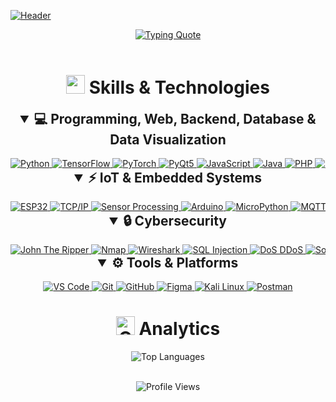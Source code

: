[![Header](https://capsule-render.vercel.app/api?type=waving&color=gradient&customColorList=6,11,20&height=180&section=header&text=Hey!%20I'm%20Dhruv%20Suthar&fontSize=42&fontColor=fff&animation=twinkling&fontAlignY=32&desc=Full%20Stack%20Developer%20|%20IoT%20Enthusiast%20|%20Cybersecurity%20Researcher&descAlignY=50&descAlign=50)]()


<div align="center">
  <a href="https://git.io/typing-svg">
    <img src="https://readme-typing-svg.demolab.com?font=Fira+Code&weight=600&size=24&pause=1000&color=2D9EF7&center=true&vCenter=true&random=false&width=800&lines=Building+the+future+one+line+of+code+at+a+time+%F0%9F%9A%80;Exploring+the+endless+possibilities+of+technology+%F0%9F%8C%9F" alt="Typing Quote" />
  </a>
</div>

<br>

<h1 align="center">
  <img src="https://media2.giphy.com/media/QssGEmpkyEOhBCb7e1/giphy.gif?cid=ecf05e47a0n3gi1bfqntqmob8g9aid1oyj2wr3ds3mg700bl&rid=giphy.gif" width="30px" height="30px">
  Skills & Technologies
</h1>

<details open>
<summary align="center" style="font-size: 1.5em; font-weight: bold;">💻 Programming, Web, Backend, Database & Data Visualization</summary>
<br>
<div align="center" style="overflow-x: auto; white-space: nowrap;">
  <a href="https://www.python.org/" target="_blank" title="Python">
    <img src="https://img.shields.io/badge/Python-3776AB?style=for-the-badge&logo=python&logoColor=white" alt="Python"/>
  </a>
  <a href="https://www.tensorflow.org/" target="_blank" title="TensorFlow">
    <img src="https://img.shields.io/badge/TensorFlow-FF6F00?style=for-the-badge&logo=tensorflow&logoColor=white" alt="TensorFlow"/>
  </a>
  <a href="https://pytorch.org/" target="_blank" title="PyTorch">
    <img src="https://img.shields.io/badge/PyTorch-EE4C2C?style=for-the-badge&logo=pytorch&logoColor=white" alt="PyTorch"/>
  </a>
  <a href="https://riverbankcomputing.com/software/pyqt/intro" target="_blank" title="PyQt5">
    <img src="https://img.shields.io/badge/PyQt5-41CD52?style=for-the-badge&logo=pyqt&logoColor=white" alt="PyQt5"/>
  </a>
  <a href="https://www.javascript.com/" target="_blank" title="JavaScript">
    <img src="https://img.shields.io/badge/JavaScript-F7DF1E?style=for-the-badge&logo=javascript&logoColor=black" alt="JavaScript"/>
  </a>
  <a href="https://www.java.com/" target="_blank" title="Java">
    <img src="https://img.shields.io/badge/Java-ED8B00?style=for-the-badge&logo=java&logoColor=white" alt="Java"/>
  </a>
  <a href="https://www.php.net/" target="_blank" title="PHP">
    <img src="https://img.shields.io/badge/PHP-777BB4?style=for-the-badge&logo=php&logoColor=white" alt="PHP"/>
  </a>
  <a href="https://isocpp.org/" target="_blank" title="C++">
    <img src="https://img.shields.io/badge/C++-00599C?style=for-the-badge&logo=c%2B%2B&logoColor=white" alt="C++"/>
  </a>
  <a href="https://developer.mozilla.org/en-US/docs/Web/HTML" target="_blank" title="HTML5">
    <img src="https://img.shields.io/badge/HTML5-E34F26?style=for-the-badge&logo=html5&logoColor=white" alt="HTML5"/>
  </a>
  <a href="https://developer.mozilla.org/en-US/docs/Web/CSS" target="_blank" title="CSS3">
    <img src="https://img.shields.io/badge/CSS3-1572B6?style=for-the-badge&logo=css3&logoColor=white" alt="CSS3"/>
  </a>
  <a href="https://tailwindcss.com/" target="_blank" title="Tailwind CSS">
    <img src="https://img.shields.io/badge/Tailwind_CSS-38B2AC?style=for-the-badge&logo=tailwind-css&logoColor=white" alt="Tailwind CSS"/>
  </a>
  <a href="https://getbootstrap.com/" target="_blank" title="Bootstrap">
    <img src="https://img.shields.io/badge/Bootstrap-563D7C?style=for-the-badge&logo=bootstrap&logoColor=white" alt="Bootstrap"/>
  </a>
  <a href="https://nodejs.org/" target="_blank" title="Node.js">
    <img src="https://img.shields.io/badge/Node.js-43853D?style=for-the-badge&logo=node.js&logoColor=white" alt="Node.js"/>
  </a>
  <a href="https://expressjs.com/" target="_blank" title="Express.js">
    <img src="https://img.shields.io/badge/Express.js-404D59?style=for-the-badge" alt="Express.js"/>
  </a>
  <a href="https://react.dev/" target="_blank" title="React">
    <img src="https://img.shields.io/badge/React-20232A?style=for-the-badge&logo=react&logoColor=61DAFB" alt="React"/>
  </a>
  <a href="https://fastapi.tiangolo.com/" target="_blank" title="FastAPI">
    <img src="https://img.shields.io/badge/FastAPI-009688?style=for-the-badge&logo=fastapi&logoColor=white" alt="FastAPI"/>
  </a>
  <a href="https://www.mongodb.com/" target="_blank" title="MongoDB">
    <img src="https://img.shields.io/badge/MongoDB-4EA94B?style=for-the-badge&logo=mongodb&logoColor=white" alt="MongoDB"/>
  </a>
  <a href="https://www.mysql.com/" target="_blank" title="MySQL">
    <img src="https://img.shields.io/badge/MySQL-00000F?style=for-the-badge&logo=mysql&logoColor=white" alt="MySQL"/>
  </a>
  <a href="https://pandas.pydata.org/" target="_blank" title="Pandas">
    <img src="https://img.shields.io/badge/Pandas-150458?style=for-the-badge&logo=pandas&logoColor=white" alt="Pandas"/>
  </a>
  <a href="https://www.chartjs.org/" target="_blank" title="Chart.js">
    <img src="https://img.shields.io/badge/Chart.js-FF6384?style=for-the-badge&logo=chart.js&logoColor=white" alt="Chart.js"/>
  </a>
  <a href="https://d3js.org/" target="_blank" title="D3.js">
    <img src="https://img.shields.io/badge/D3.js-F9A03C?style=for-the-badge&logo=d3.js&logoColor=white" alt="D3.js"/>
  </a>
  <a href="https://matplotlib.org/" target="_blank" title="Matplotlib">
    <img src="https://img.shields.io/badge/Matplotlib-3776AB?style=for-the-badge&logo=python&logoColor=white" alt="Matplotlib"/>
  </a>
</div>
</details>

<details open>
<summary align="center" style="font-size: 1.5em; font-weight: bold;">⚡ IoT & Embedded Systems</summary>
<br>
<div align="center" style="overflow-x: auto; white-space: nowrap;">
  <a href="https://www.espressif.com/en/products/socs/esp32" target="_blank" title="ESP32">
    <img src="https://img.shields.io/badge/ESP32-E7352C?style=for-the-badge&logo=espressif&logoColor=white" alt="ESP32"/>
  </a>
  <a href="https://en.wikipedia.org/wiki/Transmission_Control_Protocol" target="_blank" title="TCP/IP">
    <img src="https://img.shields.io/badge/TCP%2FIP-007ACC?style=for-the-badge&logo=windows-terminal&logoColor=white" alt="TCP/IP"/>
  </a>
  <a href="https://www.arduino.cc/en/Guide/Sensors" target="_blank" title="Sensor Processing">
    <img src="https://img.shields.io/badge/Sensor_Processing-00979D?style=for-the-badge&logo=arduino&logoColor=white" alt="Sensor Processing"/>
  </a>
  <a href="https://www.arduino.cc/" target="_blank" title="Arduino">
    <img src="https://img.shields.io/badge/Arduino-00979D?style=for-the-badge&logo=arduino&logoColor=white" alt="Arduino"/>
  </a>
  <a href="https://micropython.org/" target="_blank" title="MicroPython">
    <img src="https://img.shields.io/badge/MicroPython-35495E?style=for-the-badge&logo=python&logoColor=white" alt="MicroPython"/>
  </a>
  <a href="https://mqtt.org/" target="_blank" title="MQTT">
    <img src="https://img.shields.io/badge/MQTT-660066?style=for-the-badge&logo=eclipse-mosquitto&logoColor=white" alt="MQTT"/>
  </a>
</div>
</details>

<details open>
<summary align="center" style="font-size: 1.5em; font-weight: bold;">🔒 Cybersecurity</summary>
<br>
<div align="center" style="overflow-x: auto; white-space: nowrap;">
  <a href="https://www.openwall.com/john/" target="_blank" title="John The Ripper">
    <img src="https://img.shields.io/badge/John_The_Ripper-772953?style=for-the-badge&logo=windows-terminal&logoColor=white" alt="John The Ripper"/>
  </a>
  <a href="https://nmap.org/" target="_blank" title="Nmap">
    <img src="https://img.shields.io/badge/Nmap-009FE3?style=for-the-badge&logo=windows-terminal&logoColor=white" alt="Nmap"/>
  </a>
  <a href="https://www.wireshark.org/" target="_blank" title="Wireshark">
    <img src="https://img.shields.io/badge/Wireshark-1679A7?style=for-the-badge&logo=wireshark&logoColor=white" alt="Wireshark"/>
  </a>
  <a href="https://owasp.org/www-community/attacks/SQL_Injection" target="_blank" title="SQL Injection">
    <img src="https://img.shields.io/badge/SQL_Injection-FCC624?style=for-the-badge&logo=linux&logoColor=black" alt="SQL Injection"/>
  </a>
  <a href="https://en.wikipedia.org/wiki/Denial-of-service_attack" target="_blank" title="DoS/DDoS">
    <img src="https://img.shields.io/badge/DoS_DDoS-000000?style=for-the-badge&logo=windows-terminal&logoColor=white" alt="DoS DDoS"/>
  </a>
  <a href="https://en.wikipedia.org/wiki/Social_engineering_(security)" target="_blank" title="Social Engineering">
    <img src="https://img.shields.io/badge/Social_Engineering-FF6B6B?style=for-the-badge&logo=windows-terminal&logoColor=white" alt="Social Engineering"/>
  </a>
  <a href="https://en.wikipedia.org/wiki/Proxy_server" target="_blank" title="Proxy Server">
    <img src="https://img.shields.io/badge/Proxy_Server-4A154B?style=for-the-badge&logo=windows-terminal&logoColor=white" alt="Proxy Server"/>
  </a>
  <a href="https://portswigger.net/burp" target="_blank" title="Burp Suite">
    <img src="https://img.shields.io/badge/Burp_Suite-FF7139?style=for-the-badge&logo=burpsuite&logoColor=white" alt="Burp Suite"/>
  </a>
</div>
</details>

<details open>
<summary align="center" style="font-size: 1.5em; font-weight: bold;">⚙️ Tools & Platforms</summary>
<br>
<div align="center" style="overflow-x: auto; white-space: nowrap;">
  <a href="https://code.visualstudio.com/" target="_blank" title="VS Code">
    <img src="https://img.shields.io/badge/VS_Code-007ACC?style=for-the-badge&logo=visual-studio-code&logoColor=white" alt="VS Code"/>
  </a>
  <a href="https://git-scm.com/" target="_blank" title="Git">
    <img src="https://img.shields.io/badge/Git-F05032?style=for-the-badge&logo=git&logoColor=white" alt="Git"/>
  </a>
  <a href="https://github.com/" target="_blank" title="GitHub">
    <img src="https://img.shields.io/badge/GitHub-100000?style=for-the-badge&logo=github&logoColor=white" alt="GitHub"/>
  </a>
  <a href="https://www.figma.com/" target="_blank" title="Figma">
    <img src="https://img.shields.io/badge/Figma-F24E1E?style=for-the-badge&logo=figma&logoColor=white" alt="Figma"/>
  </a>
  <a href="https://www.kali.org/" target="_blank" title="Kali Linux">
    <img src="https://img.shields.io/badge/Kali_Linux-557C94?style=for-the-badge&logo=kali-linux&logoColor=white" alt="Kali Linux"/>
  </a>
  <a href="https://www.postman.com/" target="_blank" title="Postman">
    <img src="https://img.shields.io/badge/Postman-FF6C37?style=for-the-badge&logo=postman&logoColor=white" alt="Postman"/>
  </a>
</div>
</details>

<h1 align="center">
  <img src="https://media.giphy.com/media/W5eoZHPpUx9sapR0eu/giphy.gif" width="30px" height="30px" alt="Git"/>
  Analytics
</h1>

<p align="center">
  <img src="https://github-readme-stats-git-masterrstaa-rickstaa.vercel.app/api/top-langs/?username=beingdhruvv&layout=compact&langs_count=8&theme=radical&hide_border=true&card_width=500&title_color=2D9EF7&text_color=ffffff&bg_color=0D1117" alt="Top Languages"/>
</p>

<br>

<div align="center">
  <img src="https://komarev.com/ghpvc/?username=beingdhruvv&label=Profile%20Views&color=blueviolet&style=for-the-badge&fontSize=100" alt="Profile Views"/>
</div> 
